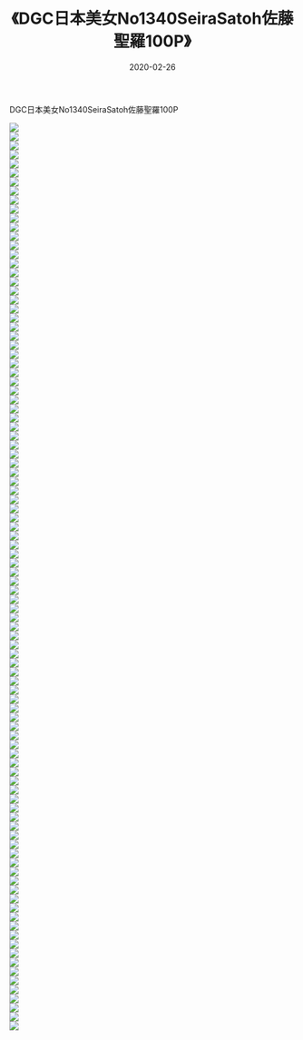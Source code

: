 ﻿---
layout: post
title:  《DGC日本美女No1340SeiraSatoh佐藤聖羅100P》
date:   2020-02-26
img: http://pic.660000.xyz/1:/性感/2020/DGC日本美女No1340SeiraSatoh佐藤聖羅100P/000.jpg
categories: [美女, 清纯, 唯美]
---

DGC日本美女No1340SeiraSatoh佐藤聖羅100P

  ![](http://pic.660000.xyz/1:/性感/2020/DGC日本美女No1340SeiraSatoh佐藤聖羅100P/001.jpg) <br> ![](http://pic.660000.xyz/1:/性感/2020/DGC日本美女No1340SeiraSatoh佐藤聖羅100P/002.jpg) <br> ![](http://pic.660000.xyz/1:/性感/2020/DGC日本美女No1340SeiraSatoh佐藤聖羅100P/003.jpg) <br> ![](http://pic.660000.xyz/1:/性感/2020/DGC日本美女No1340SeiraSatoh佐藤聖羅100P/004.jpg) <br> ![](http://pic.660000.xyz/1:/性感/2020/DGC日本美女No1340SeiraSatoh佐藤聖羅100P/005.jpg) <br> ![](http://pic.660000.xyz/1:/性感/2020/DGC日本美女No1340SeiraSatoh佐藤聖羅100P/006.jpg) <br> ![](http://pic.660000.xyz/1:/性感/2020/DGC日本美女No1340SeiraSatoh佐藤聖羅100P/007.jpg) <br> ![](http://pic.660000.xyz/1:/性感/2020/DGC日本美女No1340SeiraSatoh佐藤聖羅100P/008.jpg) <br> ![](http://pic.660000.xyz/1:/性感/2020/DGC日本美女No1340SeiraSatoh佐藤聖羅100P/009.jpg) <br> ![](http://pic.660000.xyz/1:/性感/2020/DGC日本美女No1340SeiraSatoh佐藤聖羅100P/010.jpg) <br> ![](http://pic.660000.xyz/1:/性感/2020/DGC日本美女No1340SeiraSatoh佐藤聖羅100P/011.jpg) <br> ![](http://pic.660000.xyz/1:/性感/2020/DGC日本美女No1340SeiraSatoh佐藤聖羅100P/012.jpg) <br> ![](http://pic.660000.xyz/1:/性感/2020/DGC日本美女No1340SeiraSatoh佐藤聖羅100P/013.jpg) <br> ![](http://pic.660000.xyz/1:/性感/2020/DGC日本美女No1340SeiraSatoh佐藤聖羅100P/014.jpg) <br> ![](http://pic.660000.xyz/1:/性感/2020/DGC日本美女No1340SeiraSatoh佐藤聖羅100P/015.jpg) <br> ![](http://pic.660000.xyz/1:/性感/2020/DGC日本美女No1340SeiraSatoh佐藤聖羅100P/016.jpg) <br> ![](http://pic.660000.xyz/1:/性感/2020/DGC日本美女No1340SeiraSatoh佐藤聖羅100P/017.jpg) <br> ![](http://pic.660000.xyz/1:/性感/2020/DGC日本美女No1340SeiraSatoh佐藤聖羅100P/018.jpg) <br> ![](http://pic.660000.xyz/1:/性感/2020/DGC日本美女No1340SeiraSatoh佐藤聖羅100P/019.jpg) <br> ![](http://pic.660000.xyz/1:/性感/2020/DGC日本美女No1340SeiraSatoh佐藤聖羅100P/020.jpg) <br> ![](http://pic.660000.xyz/1:/性感/2020/DGC日本美女No1340SeiraSatoh佐藤聖羅100P/021.jpg) <br> ![](http://pic.660000.xyz/1:/性感/2020/DGC日本美女No1340SeiraSatoh佐藤聖羅100P/022.jpg) <br> ![](http://pic.660000.xyz/1:/性感/2020/DGC日本美女No1340SeiraSatoh佐藤聖羅100P/023.jpg) <br> ![](http://pic.660000.xyz/1:/性感/2020/DGC日本美女No1340SeiraSatoh佐藤聖羅100P/024.jpg) <br> ![](http://pic.660000.xyz/1:/性感/2020/DGC日本美女No1340SeiraSatoh佐藤聖羅100P/025.jpg) <br> ![](http://pic.660000.xyz/1:/性感/2020/DGC日本美女No1340SeiraSatoh佐藤聖羅100P/026.jpg) <br> ![](http://pic.660000.xyz/1:/性感/2020/DGC日本美女No1340SeiraSatoh佐藤聖羅100P/027.jpg) <br> ![](http://pic.660000.xyz/1:/性感/2020/DGC日本美女No1340SeiraSatoh佐藤聖羅100P/028.jpg) <br> ![](http://pic.660000.xyz/1:/性感/2020/DGC日本美女No1340SeiraSatoh佐藤聖羅100P/029.jpg) <br> ![](http://pic.660000.xyz/1:/性感/2020/DGC日本美女No1340SeiraSatoh佐藤聖羅100P/030.jpg) <br> ![](http://pic.660000.xyz/1:/性感/2020/DGC日本美女No1340SeiraSatoh佐藤聖羅100P/031.jpg) <br> ![](http://pic.660000.xyz/1:/性感/2020/DGC日本美女No1340SeiraSatoh佐藤聖羅100P/032.jpg) <br> ![](http://pic.660000.xyz/1:/性感/2020/DGC日本美女No1340SeiraSatoh佐藤聖羅100P/033.jpg) <br> ![](http://pic.660000.xyz/1:/性感/2020/DGC日本美女No1340SeiraSatoh佐藤聖羅100P/034.jpg) <br> ![](http://pic.660000.xyz/1:/性感/2020/DGC日本美女No1340SeiraSatoh佐藤聖羅100P/035.jpg) <br> ![](http://pic.660000.xyz/1:/性感/2020/DGC日本美女No1340SeiraSatoh佐藤聖羅100P/036.jpg) <br> ![](http://pic.660000.xyz/1:/性感/2020/DGC日本美女No1340SeiraSatoh佐藤聖羅100P/037.jpg) <br> ![](http://pic.660000.xyz/1:/性感/2020/DGC日本美女No1340SeiraSatoh佐藤聖羅100P/038.jpg) <br> ![](http://pic.660000.xyz/1:/性感/2020/DGC日本美女No1340SeiraSatoh佐藤聖羅100P/039.jpg) <br> ![](http://pic.660000.xyz/1:/性感/2020/DGC日本美女No1340SeiraSatoh佐藤聖羅100P/040.jpg) <br> ![](http://pic.660000.xyz/1:/性感/2020/DGC日本美女No1340SeiraSatoh佐藤聖羅100P/041.jpg) <br> ![](http://pic.660000.xyz/1:/性感/2020/DGC日本美女No1340SeiraSatoh佐藤聖羅100P/042.jpg) <br> ![](http://pic.660000.xyz/1:/性感/2020/DGC日本美女No1340SeiraSatoh佐藤聖羅100P/043.jpg) <br> ![](http://pic.660000.xyz/1:/性感/2020/DGC日本美女No1340SeiraSatoh佐藤聖羅100P/044.jpg) <br> ![](http://pic.660000.xyz/1:/性感/2020/DGC日本美女No1340SeiraSatoh佐藤聖羅100P/045.jpg) <br> ![](http://pic.660000.xyz/1:/性感/2020/DGC日本美女No1340SeiraSatoh佐藤聖羅100P/046.jpg) <br> ![](http://pic.660000.xyz/1:/性感/2020/DGC日本美女No1340SeiraSatoh佐藤聖羅100P/047.jpg) <br> ![](http://pic.660000.xyz/1:/性感/2020/DGC日本美女No1340SeiraSatoh佐藤聖羅100P/048.jpg) <br> ![](http://pic.660000.xyz/1:/性感/2020/DGC日本美女No1340SeiraSatoh佐藤聖羅100P/049.jpg) <br> ![](http://pic.660000.xyz/1:/性感/2020/DGC日本美女No1340SeiraSatoh佐藤聖羅100P/050.jpg) <br> ![](http://pic.660000.xyz/1:/性感/2020/DGC日本美女No1340SeiraSatoh佐藤聖羅100P/051.jpg) <br> ![](http://pic.660000.xyz/1:/性感/2020/DGC日本美女No1340SeiraSatoh佐藤聖羅100P/052.jpg) <br> ![](http://pic.660000.xyz/1:/性感/2020/DGC日本美女No1340SeiraSatoh佐藤聖羅100P/053.jpg) <br> ![](http://pic.660000.xyz/1:/性感/2020/DGC日本美女No1340SeiraSatoh佐藤聖羅100P/054.jpg) <br> ![](http://pic.660000.xyz/1:/性感/2020/DGC日本美女No1340SeiraSatoh佐藤聖羅100P/055.jpg) <br> ![](http://pic.660000.xyz/1:/性感/2020/DGC日本美女No1340SeiraSatoh佐藤聖羅100P/056.jpg) <br> ![](http://pic.660000.xyz/1:/性感/2020/DGC日本美女No1340SeiraSatoh佐藤聖羅100P/057.jpg) <br> ![](http://pic.660000.xyz/1:/性感/2020/DGC日本美女No1340SeiraSatoh佐藤聖羅100P/058.jpg) <br> ![](http://pic.660000.xyz/1:/性感/2020/DGC日本美女No1340SeiraSatoh佐藤聖羅100P/059.jpg) <br> ![](http://pic.660000.xyz/1:/性感/2020/DGC日本美女No1340SeiraSatoh佐藤聖羅100P/060.jpg) <br> ![](http://pic.660000.xyz/1:/性感/2020/DGC日本美女No1340SeiraSatoh佐藤聖羅100P/061.jpg) <br> ![](http://pic.660000.xyz/1:/性感/2020/DGC日本美女No1340SeiraSatoh佐藤聖羅100P/062.jpg) <br> ![](http://pic.660000.xyz/1:/性感/2020/DGC日本美女No1340SeiraSatoh佐藤聖羅100P/063.jpg) <br> ![](http://pic.660000.xyz/1:/性感/2020/DGC日本美女No1340SeiraSatoh佐藤聖羅100P/064.jpg) <br> ![](http://pic.660000.xyz/1:/性感/2020/DGC日本美女No1340SeiraSatoh佐藤聖羅100P/065.jpg) <br> ![](http://pic.660000.xyz/1:/性感/2020/DGC日本美女No1340SeiraSatoh佐藤聖羅100P/066.jpg) <br> ![](http://pic.660000.xyz/1:/性感/2020/DGC日本美女No1340SeiraSatoh佐藤聖羅100P/067.jpg) <br> ![](http://pic.660000.xyz/1:/性感/2020/DGC日本美女No1340SeiraSatoh佐藤聖羅100P/068.jpg) <br> ![](http://pic.660000.xyz/1:/性感/2020/DGC日本美女No1340SeiraSatoh佐藤聖羅100P/069.jpg) <br> ![](http://pic.660000.xyz/1:/性感/2020/DGC日本美女No1340SeiraSatoh佐藤聖羅100P/070.jpg) <br> ![](http://pic.660000.xyz/1:/性感/2020/DGC日本美女No1340SeiraSatoh佐藤聖羅100P/071.jpg) <br> ![](http://pic.660000.xyz/1:/性感/2020/DGC日本美女No1340SeiraSatoh佐藤聖羅100P/072.jpg) <br> ![](http://pic.660000.xyz/1:/性感/2020/DGC日本美女No1340SeiraSatoh佐藤聖羅100P/073.jpg) <br> ![](http://pic.660000.xyz/1:/性感/2020/DGC日本美女No1340SeiraSatoh佐藤聖羅100P/074.jpg) <br> ![](http://pic.660000.xyz/1:/性感/2020/DGC日本美女No1340SeiraSatoh佐藤聖羅100P/075.jpg) <br> ![](http://pic.660000.xyz/1:/性感/2020/DGC日本美女No1340SeiraSatoh佐藤聖羅100P/076.jpg) <br> ![](http://pic.660000.xyz/1:/性感/2020/DGC日本美女No1340SeiraSatoh佐藤聖羅100P/077.jpg) <br> ![](http://pic.660000.xyz/1:/性感/2020/DGC日本美女No1340SeiraSatoh佐藤聖羅100P/078.jpg) <br> ![](http://pic.660000.xyz/1:/性感/2020/DGC日本美女No1340SeiraSatoh佐藤聖羅100P/079.jpg) <br> ![](http://pic.660000.xyz/1:/性感/2020/DGC日本美女No1340SeiraSatoh佐藤聖羅100P/080.jpg) <br> ![](http://pic.660000.xyz/1:/性感/2020/DGC日本美女No1340SeiraSatoh佐藤聖羅100P/081.jpg) <br> ![](http://pic.660000.xyz/1:/性感/2020/DGC日本美女No1340SeiraSatoh佐藤聖羅100P/082.jpg) <br> ![](http://pic.660000.xyz/1:/性感/2020/DGC日本美女No1340SeiraSatoh佐藤聖羅100P/083.jpg) <br> ![](http://pic.660000.xyz/1:/性感/2020/DGC日本美女No1340SeiraSatoh佐藤聖羅100P/084.jpg) <br> ![](http://pic.660000.xyz/1:/性感/2020/DGC日本美女No1340SeiraSatoh佐藤聖羅100P/085.jpg) <br> ![](http://pic.660000.xyz/1:/性感/2020/DGC日本美女No1340SeiraSatoh佐藤聖羅100P/086.jpg) <br> ![](http://pic.660000.xyz/1:/性感/2020/DGC日本美女No1340SeiraSatoh佐藤聖羅100P/087.jpg) <br> ![](http://pic.660000.xyz/1:/性感/2020/DGC日本美女No1340SeiraSatoh佐藤聖羅100P/088.jpg) <br> ![](http://pic.660000.xyz/1:/性感/2020/DGC日本美女No1340SeiraSatoh佐藤聖羅100P/089.jpg) <br> ![](http://pic.660000.xyz/1:/性感/2020/DGC日本美女No1340SeiraSatoh佐藤聖羅100P/090.jpg) <br> ![](http://pic.660000.xyz/1:/性感/2020/DGC日本美女No1340SeiraSatoh佐藤聖羅100P/091.jpg) <br> ![](http://pic.660000.xyz/1:/性感/2020/DGC日本美女No1340SeiraSatoh佐藤聖羅100P/092.jpg) <br> ![](http://pic.660000.xyz/1:/性感/2020/DGC日本美女No1340SeiraSatoh佐藤聖羅100P/093.jpg) <br> ![](http://pic.660000.xyz/1:/性感/2020/DGC日本美女No1340SeiraSatoh佐藤聖羅100P/094.jpg) <br> ![](http://pic.660000.xyz/1:/性感/2020/DGC日本美女No1340SeiraSatoh佐藤聖羅100P/095.jpg) <br> ![](http://pic.660000.xyz/1:/性感/2020/DGC日本美女No1340SeiraSatoh佐藤聖羅100P/096.jpg) <br> ![](http://pic.660000.xyz/1:/性感/2020/DGC日本美女No1340SeiraSatoh佐藤聖羅100P/097.jpg) <br> ![](http://pic.660000.xyz/1:/性感/2020/DGC日本美女No1340SeiraSatoh佐藤聖羅100P/098.jpg) <br> ![](http://pic.660000.xyz/1:/性感/2020/DGC日本美女No1340SeiraSatoh佐藤聖羅100P/099.jpg) <br> ![](http://pic.660000.xyz/1:/性感/2020/DGC日本美女No1340SeiraSatoh佐藤聖羅100P/100.jpg) <br>